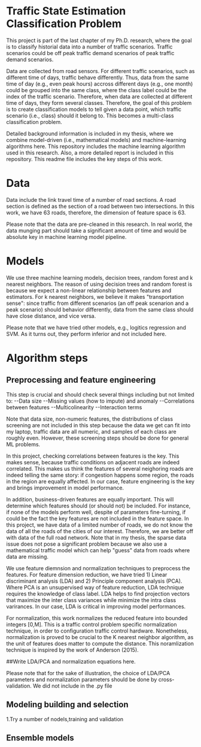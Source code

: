 # Traffic State Estimation Classification Problem


This project is part of the last chapter of my Ph.D. research, where the goal is to classify historial data into a number of traffic scenarios. Traffic scenarios could be off peak traffic demand scenarios of peak traffic demand scenarios. 

Data are collected from road sensors. For different traffic scenarios, such as different time of days, traffic behave differently. Thus, data from the same time of day (e.g., even peak hours) accross different days (e.g., one month) could be grouped into the same class, where the class label could be the index of the traffic scenario. Therefore, when data are collected at different time of days, they form several classes. Therefore, the goal of this problem is to create classification models to tell given a data point, which traffic scenario (i.e., class) should it belong to. This becomes a multi-class classification problem.

Detailed background information is included in my thesis, where we combine model-driven (i.e., mathematical models) and machine-learning algorithms here. This repository includes the machine learning algorithm used in this research. Also, a more detailed report is included in this repository. This readme file includes the key steps of this work.

# Data

Data include the link travel time of a number of road sections. A road section is defined as the section of a road between two intersections. In this work, we have 63 roads, therefore, the dimension of feature space is 63. 

Please note that the data are pre-cleaned in this research. In real world, the data munging part should take a significant amount of time and would be absolute key in machine learning model pipeline.

# Models
We use three machine learning models, decision trees, random forest and k nearest neighbors. The reason of using decision trees and random forest is because we expect a non-linear relationship between features and estimators. For k nearest neighbors, we believe it makes "transportation sense": since traffic from different scenarios (an off peak scenarion and a peak scenario) should behavior differently, data from the same class should have close distance, and vice versa.

Please note that we have tried other models, e.g., logitics regression and SVM. As it turns out, they perform inferior and not included here.  


# Algorithm steps
## Preprocessing and feature engineering

This step is crucial and should check several things including but not limited to:
--Data size
--Missing values (how to impute) and anomaly
--Correlations between features
--Multicolinearity 
--Interaction terms

Note that data size, non-numeric features, the distributions of class screening are not included in this step because the data we get can fit into my laptop, traffic data are all numeric, and samples of each class are roughly even. However, these screening steps should be done for general ML problems.

In this project, checking correlations between features is the key. This makes sense, because traffic conditions on adjacent roads are indeed correlated. This makes us think the features of several neighoring roads are indeed telling the same story: if congestion happens some region, the roads in the region are equally affected. In our case, feature engineering is the key and brings improvement in model performance. 

In addition, business-driven features are equally important. This will determine which features should (or should not) be included. For instance, if none of the models perform well, despite of parameters fine-turning, if could be the fact the key features are not included in the feature space. In this project, we have data of a limited number of roads, we do not know the data of all the roads of the cities of our interest. Therefore, we are better off with data of the full road network. Note that in my thesis, the sparse data issue does not pose a significant problem because we also use a mathematical traffic model which can help "guess" data from roads where data are missing.

We use feature diemnsion and normalization techniques to preprocess the features. For feature dimension reduction, we have tried 1) Linear discriminant analysis (LDA) and 2) Principle component analysis (PCA). Where PCA is an unsupervised way of feature reduction, LDA technique requires the knowledge of class label. LDA helps to find projection vectors that maximize the inter class variances while minimize the intra class varirances. In our case, LDA is critical in improving model performances.

For normalization, this work normalizes the reduced feature into bounded integers [0,M]. This is a traffic control problem specific normalization technique, in order to configuration traffic control hardware. Nonetheless, normalization is proved to be crucial to the K nearest neighbor algorithm, as the unit of features does matter to compute the distance. This noramlization technique is inspired by the work of Anderson (2015). 

##Write LDA/PCA and normalization equations here.

Please note that for the sake of illustration, the choice of LDA/PCA parameters and normalization parameters should be done by cross-validation. We did not include in the .py file

## Modeling building and selection
1.Try a number of nodels,training and validation

## Ensemble models






